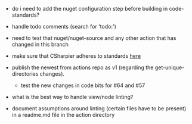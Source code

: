 - do i need to add the nuget configuration step before building in code-standards?
- handle todo comments (search for 'todo:')
- need to test that nuget/nuget-source and any other action that has changed in this branch

- make sure that CSharpier adheres to standards [here](https://github.com/Now-Micro/CodeBits/blob/main/.github/copilot-instructions.md)
- publish the newest from actions repo as v1 (regarding the get-unique-directories changes).  
    - test the new changes in code bits for #64 and #57
- what is the best way to handle view/node linting?
- document assumptions around linting (certain files have to be present) in a readme.md file in the action directory